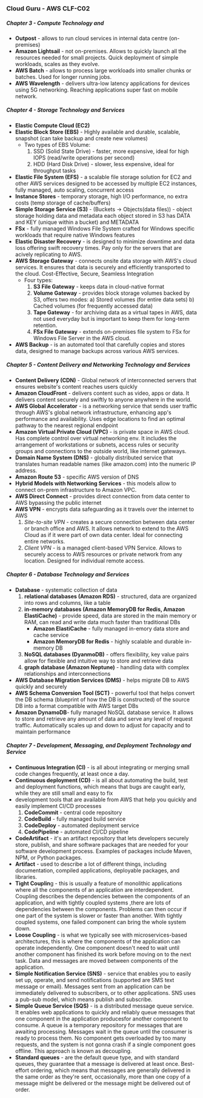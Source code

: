 ### Cloud Guru - AWS CLF-C02
##### Chapter 3 - Compute Technology and 

- **Outpost** - allows to run cloud services in internal data centre (on-premises)
- **Amazon Lightsail** - not on-premises. Allows to quickly launch all the resources needed for small projects. Quick deployment of simple workloads, scales as they evolve.
- **AWS Batch** - allows to process large workloads into smaller chunks or batches. Used for longer running jobs.
- **AWS Wavelength** - delivers ultra-low latency applications for devices using 5G networking. Reaching applications super fast on mobile network.

##### Chapter 4 - Storage Technology and Services

- **Elastic Compute Cloud (EC2)**
- **Elastic Block Store (EBS)** - Highly available and durable, scalable, snapshot (can take backup and create new volumes)
  - Two types of EBS Volume:
    1. SSD (Solid State Drive) - faster, more expensive, ideal for high IOPS (read/write operations per second)                             
    2. HDD (Hard Disk Drive) - slower, less expensive, ideal for throughput tasks                        
- **Elastic File System (EFS)** - a scalable file storage solution for EC2 and other AWS services designed to be accessed by multiple EC2 instances, fully managed, auto scaling, concurrent access
- **Instance Stores** - temporary storage, high I/O performance, no extra costs (temp storage of cache/buffers)
- **Simple Storage Service (S3)** - (Buckets -> Objects(data files)) - object storage holding data and metadata each object stored in S3 has DATA and KEY (unique within a bucket) and METADATA
- **FSx** - fully managed Windows File System crafted for Windows specific workloads that require native Windows features
- **Elastic Disaster Recovery** - is designed to minimize downtime and data loss offering swift recovery times. Pay only for the servers that are acively replicating to AWS.
- **AWS Storage Gateway** - connects onsite data storage with AWS's cloud services. It ensures that data is securely and efficiently transported to the cloud. Cost-Effective, Secure, Seamless Integration
  - Four types:   
    1. **S3 File Gateway** - keeps data in cloud-native format   
    2. **Volume Gateway** - provides block storage volumes backed by S3, offers two modes: 
      a) Stored volumes (for entire data sets) 
      b) Cached volumes (for frequently accessed data)
    3. **Tape Gateway** - for archiving data as a virtual tapes in AWS, data not used everyday but is important to keep them for long-term retention.   
    4. **FSx File Gateway** - extends on-premises file system to FSx for Windows File Server in the AWS cloud.
- **AWS Backup** - is an automated tool that carefully copies and stores data, designed to manage backups across various AWS services.

##### Chapter 5 - Content Delivery and Networking Technology and Services
- **Content Delivery (CDN)** - Global network of interconnected servers that ensures website's content reaches users quickly
- **Amazon CloudFront** - delivers content such as video, apps or data. It delivers content securely and swiftly to anyone anywhere in the world.
- **AWS Global Accelerator** - is a networking service that sends user traffic through AWS's global network infrastructure, enhancing app's performance and availability. Uses edge locations to find an optimal pathway to the nearest regional endpoint
- **Amazon Virtual Private Cloud (VPC)**  - is private space in AWS cloud. Has complete control over virtual networking env. It includes the arrangement of workstations or subnets, access rules or security groups and connections to the outside world, like internet gateways.
- **Domain Name System (DNS)** - globally distributed service that translates human readable names (like amazon.com) into the numeric IP address.
- **Amazon Route 53** - specific AWS version of DNS
- **Hybrid Models with Networking Services** - this models allow to connect on-prem infrastructure to Amazon VPC.
- **AWS Direct Connect** - provides direct connection from data center to AWS bypassing the public internet
- **AWS VPN** - encrypts data safeguarding as it travels over the internet to AWS
  1. _Site-to-site VPN_ - creates a secure connection between data center or branch office and AWS. It allows network to extend to the AWS Cloud as if it were part of own data center. Ideal for connecting entire networks.
  2. _Client VPN_ - is a managed client-based VPN Service. Allows to securely access to AWS resources or private network from any location. Designed for individual remote access.

##### Chapter 6 - Database Technology and Services
- **Database** - systematic collection of data  
  1. **relational databases (Amazon RDS)** - structured, data are organized into rows and columns, like a table
  2. **in-memory databases (Amazon MemoryDB for Redis, Amazon ElastiCache)** - provide speed, data are stored in the main memory or RAM, can read and write data much faster than traditional DBs     
     - **Amazon ElastiCache** - fully managed in-emory data store and cache service 
     - **Amazon MemoryDB for Redis** - highly scalable and durable in-memory DB
  3. **NoSQL databases (DyanmoDB)** - offers flexibility, key value pairs allow for flexible and intuitive way to store and retrieve data
  4. **graph database (Amazon Neptune)** - handling data with complex relationships and interconnections
- **AWS Database Migration Services (DMS)** - helps migrate DB to AWS quickly and securely
- **AWS Schema Conversion Tool (SCT)** - powerful tool that helps convert the DB schema (blueprint of how the DB is constructed) of the source DB into a format compatible with AWS target DBs
- **Amazon DynamoDB**- fully managed NoSQL database service. It allows to store and retrieve any amount of data and serve any level of request traffic. Automatically scales up and down to adjust for capacity and to maintain performance

##### Chapter 7 - Development, Messaging, and Deployment Technology and Service
- **Continuous Integration (CI)** - is all about integrating or merging small code changes frequently, at least once a day.
- **Continuous deployment (CD)** - is all about automating the build, test and deployment functions, which means that bugs are caught early, while they are still small and easy to fix
- development tools that are available from AWS that help you quickly and easily implement CI/CD processes
  1. **CodeCommit** - central code repository  
  2. **CodeBuild** - fully managed build service  
  3. **CodeDeploy** - automated deployment service  
  4. **CodePipeline** - automated CI/CD pipeline
 - **CodeArtifact** - it's an artifact repository that lets developers securely store, publish, and share software packages that are needed for your software development process. Examples of packages include Maven, NPM, or Python packages.
 - **Artifact** - used to describe a lot of different things, including documentation, compiled applications, deployable packages, and libraries.
 - **Tight Couplin**g - this is usually a feature of monolithic applications where all the components of an application are interdependent. Coupling describes the dependencies between the components of an application, and with tightly coupled systems ,there are lots of dependencies between the components. Problems can then occur if one part of the system is slower or faster than another. With tightly coupled systems, one failed component can bring the whole system down.
 - **Loose Coupling** - is what we typically see with microservices-based architectures, this is where the components of the application can operate independently. One component doesn't need to wait until another component has finished its work before moving on to the next task. Data and messages are moved between components of the application.
- **Simple Notification Service (SNS)** - service that enables you to easily set up, 
operate, and send notifications (supported are SMS text message or email). Messages sent from an application can be immediately delivered to subscribers, or to other applications. SNS uses a pub-sub model, which means publish and subscribe.
- **Simple Queue Service (SQS)** - is a distributed message queue service. It enables web applications to quickly and reliably queue messages that one component in the application producesfor another component to consume. A queue is a temporary repository for messages that are awaiting processing. Messages wait in the queue until the consumer is ready to process them. No component gets overloaded by too many requests, and the system is not gonna crash if a single component goes offline. This approach is known as decoupling.
- **Standard queues** - are the default queue type, and with standard queues, they guarantee that a message is delivered at least once. Best-effort ordering, which means that messages are generally delivered in the same order as they're sent, occasionally, more than one copy of a message might be delivered or the message might be delivered out of order.
